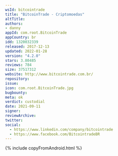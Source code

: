 ```yaml
---
wsId: bitcointrade
title: "BitcoinTrade - Criptomoedas"
altTitle: 
authors:
- danny
appId: com.root.BitcoinTrade
appCountry: br
idd: 1320032339
released: 2017-12-13
updated: 2022-01-28
version: "4.2.0"
stars: 3.80485
reviews: 784
size: 37517312
website: http://www.bitcointrade.com.br/
repository: 
issue: 
icon: com.root.BitcoinTrade.jpg
bugbounty: 
meta: ok
verdict: custodial
date: 2021-09-11
signer: 
reviewArchive:
twitter: 
social:
  - https://www.linkedin.com/company/bitcointrade
  - https://www.facebook.com/BitcointradeBR
---
```


{% include copyFromAndroid.html %}
